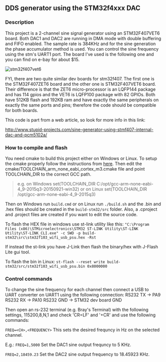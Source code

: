 DDS generator using the STM32f4xxx DAC
---

### Description

This project is a 2-channel sine signal generator using an STM32F407VET6 board. Both DAC1 and DAC2 are running in DMA mode with double buffering and FIFO enabled. The sample rate is 384KHz and for the sine generation the phase accumulator method is used. You can control the sine frequency using the stm's UART1 port. The board I've used is the following one and you can find on e-bay for about $15.

![stm32f407vet6](http://www.stupid-projects.com/wp-content/uploads/2017/05/stm32f407vet6_.jpg)

FYI, there are two quite similar dev boards for stm32f407. The first one is the STM32F407ZET6 board and the other one is STM32F407VET6 board. Their difference is that the ZET6 micro-processor is an LQFP144 package and has 114 gpios and the VET6 is LQFP100 package with 82 GPIOs. Both have 512KB flash and 192KB ram and have exactly the same peripherals on exactly the same ports and pins; therefore the code should be compatible for both boards.

This code is part from a web article, so look for more info in this link:

http://www.stupid-projects.com/sine-generator-using-stmf407-internal-dac-and-pcm5102a/

### How to compile and flash
You need cmake to build this project either on Windows or Linux. To setup the cmake properly follow the instructions from [here](https://github.com/dimtass/cmake_toolchains/blob/master/README.md). Then edit the cmake/TOOLCHAIN_arm_none_eabi_cortex_m3.cmake file and point TOOLCHAIN_DIR to the correct GCC path.
> e.g. on Windows
> set(TOOLCHAIN_DIR C:/opt/gcc-arm-none-eabi-4_9-2015q3-20150921-win32)
> or on Linux
> set(TOOLCHAIN_DIR /opt/gcc-arm-none-eabi-4_9-2015q3)

Then on Windows run ```build.cmd``` or on Linux run ```./build.sh``` and the .bin and .hex files should be created in the ```build-stm32/src``` folder. Also, a .cproject and .project files are created if you want to edit the source code.

To flash the HEX file in windows use st-link utility like this:
```"C:\Program Files (x86)\STMicroelectronics\STM32 ST-LINK Utility\ST-LINK Utility\ST-LINK_CLI.exe" -c SWD -p build-stm32\src\stm32f103_wifi_usb_psu.hex -Rst```

If instead the st-link you have J-Link then flash the binary/hex with J-Flash Lite gui tool.

To flash the bin in Linux:
```st-flash --reset write build-stm32/src/stm32f103_wifi_usb_psu.bin 0x8000000```

### Control commands
To change the sine frequency for each channel then connect a USB to UART converter on UART1 using the following connection:
RS232 TX -> PA9
RS232 RX -> PA10
RS232 GND -> STM32 dev board GND

Then open an rs-232 terminal (e.g. Bray's Terminal) with the following settings, 115200,8,N,1 and check 'CR=LF' and '+CR' and use the following commands:

```FREQ=<CH>,<FREQUENCY>```
    This sets the desired frequncy in Hz on the selected channel.

E.g.:
```FREQ=1,5000```
    Set the DAC1 sine output frequncy to 5 KHz.

```FREQ=2,18459.23```
    Set the DAC2 sine output frequency to 18.45923 KHz.
